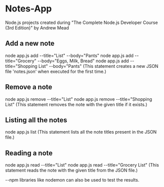 # Notes-App
Node.js projects created during "The Complete Node.js Developer Course (3rd Edition)" by Andrew Mead

## Add a new note
  node app.js add --title="List" --body="Pants"
  node app.js add --title="Grocery" --body="Eggs, Milk, Bread"
  node app.js add --title="Shopping List" --body="Pants"
(This statement creates a new JSON file 'notes.json' when executed for the first time.)

## Remove a note
  node app.js remove --title="List"
  node app.js remove --title="Shopping List"
(This statement removes the note with the given title if it exists.)

## Listing all the notes
  node app.js list
(This statement lists all the note titles present in the JSON file.)

## Reading a note
  node app.js read --title="List"
  node app.js read --title="Grocery List"
(This statement reads the note with the given title from the JSON file.)

--npm libraries like nodemon can also be used to test the results.
